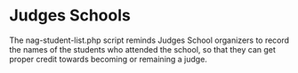 # Judges Schools
The nag-student-list.php script reminds Judges School organizers
to record the names of the students who attended the school,
so that they can get proper credit towards becoming or remaining a judge.
